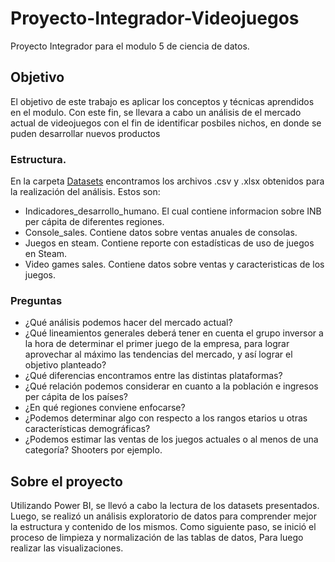 # Proyecto-Integrador-Videojuegos
Proyecto Integrador para el modulo 5 de ciencia de datos.


## Objetivo

El objetivo de este trabajo es aplicar los conceptos y técnicas aprendidos en el modulo. Con este fin, se llevara a cabo un análisis de el mercado actual de videojuegos con el fin de identificar posbiles nichos, en donde se puden desarrollar nuevos productos

### Estructura.

En la carpeta [Datasets](https://github.com/pablongrs/Proyecto-Integrador-Videojuegos/tree/main/Datasets) encontramos los archivos .csv y .xlsx obtenidos para la realización del análisis. Estos son:
- Indicadores_desarrollo_humano. El cual contiene informacion sobre INB per cápita de diferentes regiones.
- Console_sales. Contiene datos sobre ventas anuales de consolas.
- Juegos en steam. Contiene reporte con estadísticas de uso de juegos en Steam.
- Video games sales. Contiene datos sobre ventas y caracteristicas de los juegos.

### Preguntas

- ¿Qué análisis podemos hacer del mercado actual?
- ¿Qué lineamientos generales deberá tener en cuenta el grupo inversor a la hora de determinar el primer juego de la empresa, para lograr aprovechar al máximo las tendencias del mercado, y así lograr el objetivo planteado?
- ¿Qué diferencias encontramos entre las distintas plataformas?
- ¿Qué relación podemos considerar en cuanto a la población e ingresos per cápita de los países?
- ¿En qué regiones conviene enfocarse?
- ¿Podemos determinar algo con respecto a los rangos etarios u otras características demográficas?
- ¿Podemos estimar las ventas de los juegos actuales o al menos de una categoría? Shooters por ejemplo.

## Sobre el proyecto

Utilizando Power BI, se llevó a cabo la lectura de los datasets presentados. Luego, se realizó un análisis exploratorio de datos para comprender mejor la estructura y contenido de los mismos. Como siguiente paso, se inició el proceso de limpieza y normalización de las tablas de datos, Para luego realizar las visualizaciones.

